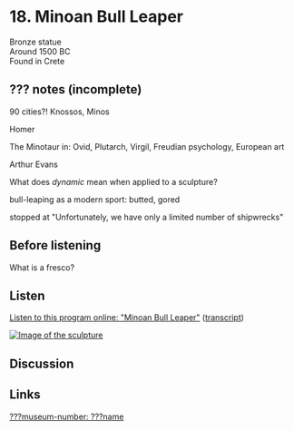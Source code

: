 # 18. Minoan Bull Leaper

Bronze statue  
Around 1500 BC  
Found in Crete


## ??? notes (incomplete)

90 cities?! Knossos, Minos

Homer

The Minotaur in: Ovid, Plutarch, Virgil, Freudian psychology, European art

Arthur Evans

What does *dynamic* mean when applied to a sculpture?

bull-leaping as a modern sport: butted, gored

stopped at "Unfortunately, we have only a limited number of shipwrecks"


## Before listening

What is a fresco?


## Listen

[Listen to this program online:
"Minoan Bull Leaper"](http://www.bbc.co.uk/ahistoryoftheworld/objects/eU0DV7kOQ5inxmklD__Yiw)
([transcript](http://www.bbc.co.uk/ahistoryoftheworld/about/transcripts/episode18/))

[![Image of the sculpture](https://upload.wikimedia.org/wikipedia/commons/thumb/a/a3/Minoan_Bull-leaper.jpg/640px-Minoan_Bull-leaper.jpg)](https://commons.wikimedia.org/wiki/Category:Minoan_Bull-leaper_%28bronze_group%29)


## Discussion


## Links

[???museum-number: ???name](???)
